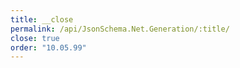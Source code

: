 ```yaml
---
title: __close
permalink: /api/JsonSchema.Net.Generation/:title/
close: true
order: "10.05.99"
---
```


